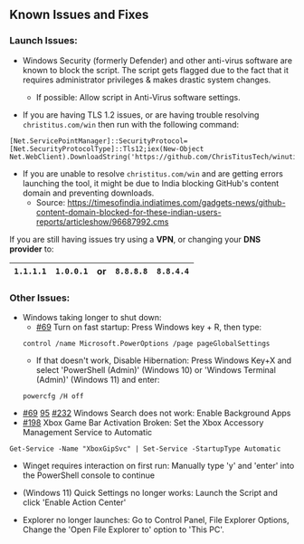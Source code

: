 ## Known Issues and Fixes

### Launch Issues:

- Windows Security (formerly Defender) and other anti-virus software are known to block the script. The script gets flagged due to the fact that it requires administrator privileges & makes drastic system changes.
  - If possible: Allow script in Anti-Virus software settings.

- If you are having TLS 1.2 issues, or are having trouble resolving `christitus.com/win` then run with the following command:

```
[Net.ServicePointManager]::SecurityProtocol=[Net.SecurityProtocolType]::Tls12;iex(New-Object Net.WebClient).DownloadString('https://github.com/ChrisTitusTech/winutil/releases/latest/download/winutil.ps1')
```

- If you are unable to resolve `christitus.com/win` and are getting  errors launching the tool, it might be due to India blocking GitHub's content domain and preventing downloads.
  - Source: <https://timesofindia.indiatimes.com/gadgets-news/github-content-domain-blocked-for-these-indian-users-reports/articleshow/96687992.cms>

If you are still having issues try using a **VPN**, or changing your **DNS provider** to:

| `1.1.1.1` | `1.0.0.1` | or  | `8.8.8.8` | `8.8.4.4` |
|---------|---------|-----|---------|---------|

  
### Other Issues:

- Windows taking longer to shut down:
  - [#69](https://github.com/ChrisTitusTech/winutil/issues/69) Turn on fast startup: Press Windows key + R, then type:
  ```
  control /name Microsoft.PowerOptions /page pageGlobalSettings
  ```
  - If that doesn't work, Disable Hibernation: Press Windows Key+X and select 'PowerShell (Admin)' (Windows 10) or 'Windows Terminal (Admin)' (Windows 11) and enter:
  ```
  powercfg /H off
  ```
- [#69](https://github.com/ChrisTitusTech/winutil/issues/69) [95](https://github.com/ChrisTitusTech/winutil/issues/95) [#232](https://github.com/ChrisTitusTech/winutil/issues/232) Windows Search does not work: Enable Background Apps
- [#198](https://github.com/ChrisTitusTech/winutil/issues/198) Xbox Game Bar Activation Broken: Set the Xbox Accessory Management Service to Automatic
```
Get-Service -Name "XboxGipSvc" | Set-Service -StartupType Automatic
```

- Winget requires interaction on first run: Manually type 'y' and 'enter' into the PowerShell console to continue
- (Windows 11) Quick Settings no longer works: Launch the Script and click 'Enable Action Center'

- Explorer no longer launches: Go to Control Panel, File Explorer Options, Change the 'Open File Explorer to' option to 'This PC'.
